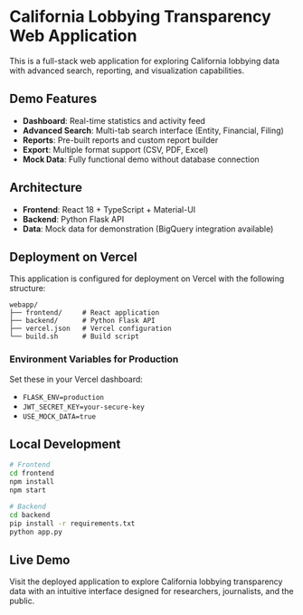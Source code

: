 # California Lobbying Transparency Web Application

This is a full-stack web application for exploring California lobbying data with advanced search, reporting, and visualization capabilities.

## Demo Features

- **Dashboard**: Real-time statistics and activity feed
- **Advanced Search**: Multi-tab search interface (Entity, Financial, Filing)
- **Reports**: Pre-built reports and custom report builder
- **Export**: Multiple format support (CSV, PDF, Excel)
- **Mock Data**: Fully functional demo without database connection

## Architecture

- **Frontend**: React 18 + TypeScript + Material-UI
- **Backend**: Python Flask API
- **Data**: Mock data for demonstration (BigQuery integration available)

## Deployment on Vercel

This application is configured for deployment on Vercel with the following structure:

```
webapp/
├── frontend/     # React application
├── backend/      # Python Flask API
├── vercel.json   # Vercel configuration
└── build.sh      # Build script
```

### Environment Variables for Production

Set these in your Vercel dashboard:

- `FLASK_ENV=production`
- `JWT_SECRET_KEY=your-secure-key`
- `USE_MOCK_DATA=true`

## Local Development

```bash
# Frontend
cd frontend
npm install
npm start

# Backend
cd backend
pip install -r requirements.txt
python app.py
```

## Live Demo

Visit the deployed application to explore California lobbying transparency data with an intuitive interface designed for researchers, journalists, and the public.